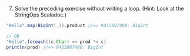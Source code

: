 7. Solve the preceding exercise without writing a loop. (Hint: Look at the StringOps Scaladoc.)

```scala
"Hello".map(BigInt(_)).product //=> 9415087488: BigInt

// OR
"Hello".foreach((c:Char) => prod *= c)
println(prod) //=> 9415087488: BigInt
```
